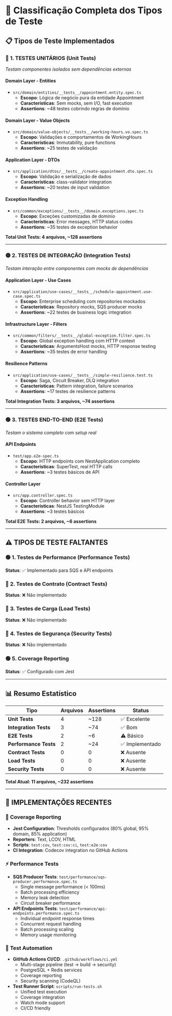 # 🧪 Classificação Completa dos Tipos de Teste

## 📋 **Tipos de Teste Implementados**

### 🔵 **1. TESTES UNITÁRIOS (Unit Tests)**
*Testam componentes isolados sem dependências externas*

#### **Domain Layer - Entities**
- `src/domain/entities/__tests__/appointment.entity.spec.ts`
  - **Escopo**: Lógica de negócio pura da entidade Appointment
  - **Características**: Sem mocks, sem I/O, fast execution
  - **Assertions**: ~48 testes cobrindo regras de domínio

#### **Domain Layer - Value Objects** 
- `src/domain/value-objects/__tests__/working-hours.vo.spec.ts`
  - **Escopo**: Validações e comportamentos de WorkingHours
  - **Características**: Immutability, pure functions
  - **Assertions**: ~25 testes de validação

#### **Application Layer - DTOs**
- `src/application/dtos/__tests__/create-appointment.dto.spec.ts`
  - **Escopo**: Validação e serialização de dados
  - **Características**: class-validator integration
  - **Assertions**: ~20 testes de input validation

#### **Exception Handling**
- `src/common/exceptions/__tests__/domain.exceptions.spec.ts`
  - **Escopo**: Exceções customizadas de domínio
  - **Características**: Error messages, HTTP status codes
  - **Assertions**: ~35 testes de exception behavior

**Total Unit Tests: 4 arquivos, ~128 assertions**

---

### 🟡 **2. TESTES DE INTEGRAÇÃO (Integration Tests)**
*Testam interação entre componentes com mocks de dependências*

#### **Application Layer - Use Cases**
- `src/application/use-cases/__tests__/schedule-appointment.use-case.spec.ts`
  - **Escopo**: Enterprise scheduling com repositories mockados
  - **Características**: Repository mocks, SQS producer mocks
  - **Assertions**: ~22 testes de business logic integration

#### **Infrastructure Layer - Filters**
- `src/common/filters/__tests__/global-exception.filter.spec.ts`
  - **Escopo**: Global exception handling com HTTP context
  - **Características**: ArgumentsHost mocks, HTTP response testing
  - **Assertions**: ~35 testes de error handling

#### **Resilience Patterns**
- `src/application/use-cases/__tests__/simple-resilience.test.ts`
  - **Escopo**: Saga, Circuit Breaker, DLQ integration
  - **Características**: Pattern integration, failure scenarios
  - **Assertions**: ~17 testes de resilience patterns

**Total Integration Tests: 3 arquivos, ~74 assertions**

---

### 🟢 **3. TESTES END-TO-END (E2E Tests)**
*Testam o sistema completo com setup real*

#### **API Endpoints**
- `test/app.e2e-spec.ts`
  - **Escopo**: HTTP endpoints com NestApplication completo
  - **Características**: SuperTest, real HTTP calls
  - **Assertions**: ~3 testes básicos de API

#### **Controller Layer**
- `src/app.controller.spec.ts`
  - **Escopo**: Controller behavior sem HTTP layer
  - **Características**: NestJS TestingModule
  - **Assertions**: ~3 testes básicos

**Total E2E Tests: 2 arquivos, ~6 assertions**

---

## ⚠️ **TIPOS DE TESTE FALTANTES**

### 🟢 **1. Testes de Performance (Performance Tests)**
**Status**: ✅ Implementado para SQS e API endpoints

### 🔴 **2. Testes de Contrato (Contract Tests)**
**Status**: ❌ Não implementado

### 🔴 **3. Testes de Carga (Load Tests)**
**Status**: ❌ Não implementado

### 🔴 **4. Testes de Segurança (Security Tests)**
**Status**: ❌ Não implementado

### 🟢 **5. Coverage Reporting**
**Status**: ✅ Configurado com Jest

---

## 📊 **Resumo Estatístico**

| Tipo | Arquivos | Assertions | Status |
|------|----------|------------|---------|
| **Unit Tests** | 4 | ~128 | ✅ Excelente |
| **Integration Tests** | 3 | ~74 | ✅ Bom |
| **E2E Tests** | 2 | ~6 | ⚠️ Básico |
| **Performance Tests** | 2 | ~24 | ✅ Implementado |
| **Contract Tests** | 0 | 0 | ❌ Ausente |
| **Load Tests** | 0 | 0 | ❌ Ausente |
| **Security Tests** | 0 | 0 | ❌ Ausente |

**Total Atual: 11 arquivos, ~232 assertions**

---

## 🚀 **IMPLEMENTAÇÕES RECENTES**

### 🎯 **Coverage Reporting**
- **Jest Configuration**: Thresholds configurados (80% global, 95% domain, 85% application)
- **Reporters**: Text, LCOV, HTML
- **Scripts**: `test:cov`, `test:cov:ci`, `test:e2e:cov`
- **CI Integration**: Codecov integration no GitHub Actions

### ⚡ **Performance Tests** 
- **SQS Producer Tests**: `test/performance/sqs-producer.performance.spec.ts`
  - Single message performance (< 100ms)
  - Batch processing efficiency 
  - Memory leak detection
  - Circuit breaker performance
- **API Endpoints Tests**: `test/performance/api-endpoints.performance.spec.ts`
  - Individual endpoint response times
  - Concurrent request handling
  - Batch processing scaling
  - Memory usage monitoring

### 🔧 **Test Automation**
- **GitHub Actions CI/CD**: `.github/workflows/ci.yml`
  - Multi-stage pipeline (test → build → security)
  - PostgreSQL + Redis services
  - Coverage reporting
  - Security scanning (CodeQL)
- **Test Runner Script**: `scripts/run-tests.sh`
  - Unified test execution
  - Coverage integration
  - Watch mode support
  - CI/CD friendly
